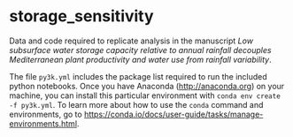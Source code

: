 # storage_sensitivity

Data and code required to replicate analysis in the manuscript *Low subsurface water storage capacity relative to annual rainfall decouples Mediterranean plant productivity and water use from rainfall variability*. 

The file `py3k.yml` includes the package list required to run the included python notebooks. Once you have Anaconda (<http://anaconda.org>) on your machine, you can install this particular environment with `conda env create -f py3k.yml`. To learn more about how to use the `conda` command and environments, go to <https://conda.io/docs/user-guide/tasks/manage-environments.html>.